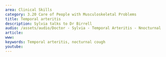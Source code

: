 ```yaml
---
area: Clinical Skills
category: 3.20 Care of People with Musculoskeletal Problems
title: Temporal arteritis
description: Sylvia talks to Dr Birrell
audio: /assets/audio/Doctor - Sylvia - Temporal Arteritis - Nnocturnal Cough - MQ.mp3
article: 
www: 
keywords: Temporal arteritis, nocturnal cough
youtube:
--- 
```

